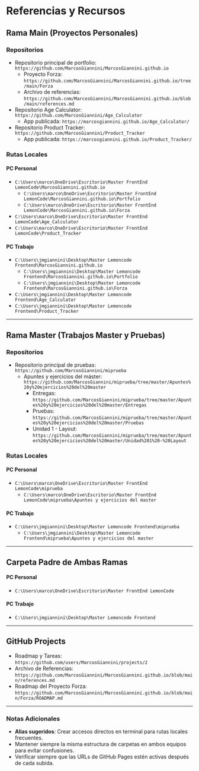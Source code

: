 # **Referencias y Recursos**

## **Rama Main (Proyectos Personales)**
### **Repositorios**
- Repositorio principal de portfolio: `https://github.com/MarcosGiannini/MarcosGiannini.github.io`
  - Proyecto Forza: `https://github.com/MarcosGiannini/MarcosGiannini.github.io/tree/main/Forza`
  - Archivo de referencias: `https://github.com/MarcosGiannini/MarcosGiannini.github.io/blob/main/references.md`
- Repositorio Age Calculator: `https://github.com/MarcosGiannini/Age_Calculator`
  - App publicada: `https://marcosgiannini.github.io/Age_Calculator/`
- Repositorio Product Tracker: `https://github.com/MarcosGiannini/Product_Tracker`
  - App publicada: `https://marcosgiannini.github.io/Product_Tracker/`

### **Rutas Locales**
#### **PC Personal**
- `C:\Users\marco\OneDrive\Escritorio\Master FrontEnd LemonCode\MarcosGiannini.github.io`
  - `C:\Users\marco\OneDrive\Escritorio\Master FrontEnd LemonCode\MarcosGiannini.github.io\Portfolio`
  - `C:\Users\marco\OneDrive\Escritorio\Master FrontEnd LemonCode\MarcosGiannini.github.io\Forza`
- `C:\Users\marco\OneDrive\Escritorio\Master FrontEnd LemonCode\Age_Calculator`
- `C:\Users\marco\OneDrive\Escritorio\Master FrontEnd LemonCode\Product_Tracker`

#### **PC Trabajo**
- `C:\Users\jmgiannini\Desktop\Master Lemoncode Frontend\MarcosGiannini.github.io`
  - `C:\Users\jmgiannini\Desktop\Master Lemoncode Frontend\MarcosGiannini.github.io\Portfolio`
  - `C:\Users\jmgiannini\Desktop\Master Lemoncode Frontend\MarcosGiannini.github.io\Forza`
- `C:\Users\jmgiannini\Desktop\Master Lemoncode Frontend\Age_Calculator`
- `C:\Users\jmgiannini\Desktop\Master Lemoncode Frontend\Product_Tracker`

---

## **Rama Master (Trabajos Master y Pruebas)**
### **Repositorios**
- Repositorio principal de pruebas: `https://github.com/MarcosGiannini/miprueba`
  - Apuntes y ejercicios del máster: `https://github.com/MarcosGiannini/miprueba/tree/master/Apuntes%20y%20ejercicios%20del%20master`
    - Entregas: `https://github.com/MarcosGiannini/miprueba/tree/master/Apuntes%20y%20ejercicios%20del%20master/Entregas`
    - Pruebas: `https://github.com/MarcosGiannini/miprueba/tree/master/Apuntes%20y%20ejercicios%20del%20master/Pruebas`
    - Unidad 1 - Layout: `https://github.com/MarcosGiannini/miprueba/tree/master/Apuntes%20y%20ejercicios%20del%20master/Unidad%201%20-%20Layout`

### **Rutas Locales**
#### **PC Personal**
- `C:\Users\marco\OneDrive\Escritorio\Master FrontEnd LemonCode\miprueba`
  - `C:\Users\marco\OneDrive\Escritorio\Master FrontEnd LemonCode\miprueba\Apuntes y ejercicios del master`

#### **PC Trabajo**
- `C:\Users\jmgiannini\Desktop\Master Lemoncode Frontend\miprueba`
  - `C:\Users\jmgiannini\Desktop\Master Lemoncode Frontend\miprueba\Apuntes y ejercicios del master`

---

## **Carpeta Padre de Ambas Ramas**
#### **PC Personal**
- `C:\Users\marco\OneDrive\Escritorio\Master FrontEnd LemonCode`

#### **PC Trabajo**
- `C:\Users\jmgiannini\Desktop\Master Lemoncode Frontend`

---

## **GitHub Projects**
- Roadmap y Tareas: `https://github.com/users/MarcosGiannini/projects/2`
- Archivo de Referencias: `https://github.com/MarcosGiannini/MarcosGiannini.github.io/blob/main/references.md`
- Roadmap del Proyecto Forza: `https://github.com/MarcosGiannini/MarcosGiannini.github.io/blob/main/Forza/ROADMAP.md`

---

### **Notas Adicionales**
- **Alias sugeridos**: Crear accesos directos en terminal para rutas locales frecuentes.
- Mantener siempre la misma estructura de carpetas en ambos equipos para evitar confusiones.
- Verificar siempre que las URLs de GitHub Pages estén activas después de cada subida.

